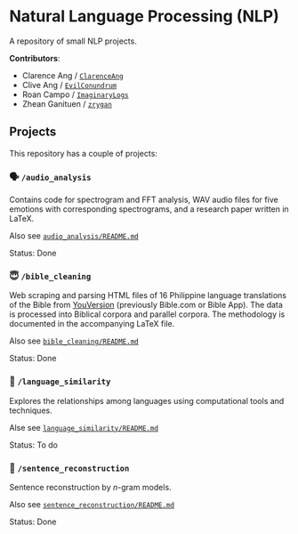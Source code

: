 # Natural Language Processing (NLP)

A repository of small NLP projects.

**Contributors**:

- Clarence Ang / [`ClarenceAng`](https://github.com/ClarenceAng)
- Clive Ang / [`EvilConundrum`](https://github.com/EvilConundrum)
- Roan Campo / [`ImaginaryLogs`](https://github.com/ImaginaryLogs)
- Zhean Ganituen / [`zrygan`](https://github.com/zrygan)

## Projects

This repository has a couple of projects:

### 🗣️ `/audio_analysis`
Contains code for spectrogram and FFT analysis, WAV audio files for
five emotions with corresponding spectrograms, and a research paper 
written in LaTeX.

Also see [`audio_analysis/README.md`](audio_analysis/README.md)

Status: Done

### 😇 `/bible_cleaning`

Web scraping and parsing HTML files of 16 Philippine language translations of the Bible from 
[YouVersion](https://www.youversion.com/)
 (previously Bible.com or Bible App). The data is processed into Biblical corpora and parallel corpora. The methodology is documented in the accompanying LaTeX file.

Also see [`bible_cleaning/README.md`](bible_cleaning/README.md)

Status: Done

### 🟰 `/language_similarity`

Explores the relationships among languages using computational tools and techniques.

Alse see [`language_similarity/README.md`](language_similarity/README.md)

Status: To do

### 👷 `/sentence_reconstruction`

Sentence reconstruction by $n$-gram models.

Also see [`sentence_reconstruction/README.md`](sentence_reconstruction/README.md)

Status: Done